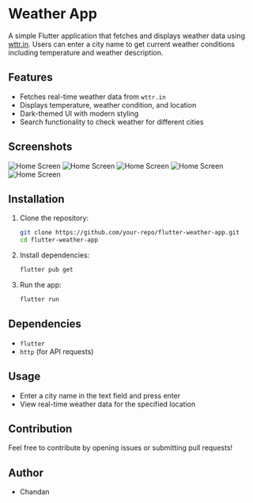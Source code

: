 # Weather App

A simple Flutter application that fetches and displays weather data using [wttr.in](https://wttr.in). Users can enter a city name to get current weather conditions including temperature and weather description.

## Features
- Fetches real-time weather data from `wttr.in`
- Displays temperature, weather condition, and location
- Dark-themed UI with modern styling
- Search functionality to check weather for different cities

## Screenshots
![Home Screen](screenshots/androidLondon.jpg)
![Home Screen](screenshots/androidChennai.jpg)
![Home Screen](screenshots/androidKolkata.jpg)
![Home Screen](screenshots/london_on_linux.png)
![Home Screen](screenshots/moscow_linux.png)

## Installation

1. Clone the repository:
   ```sh
   git clone https://github.com/your-repo/flutter-weather-app.git
   cd flutter-weather-app
   ```

2. Install dependencies:
   ```sh
   flutter pub get
   ```

3. Run the app:
   ```sh
   flutter run
   ```

## Dependencies
- `flutter`
- `http` (for API requests)

## Usage
- Enter a city name in the text field and press enter
- View real-time weather data for the specified location

## Contribution
Feel free to contribute by opening issues or submitting pull requests!

## Author
- Chandan


